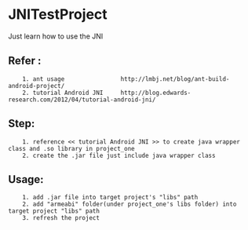 JNITestProject
==============

Just learn how to use the JNI


## Refer :  
		1. ant usage 				http://lmbj.net/blog/ant-build-android-project/
		2. tutorial Android JNI		http://blog.edwards-research.com/2012/04/tutorial-android-jni/

## Step:
		1. reference << tutorial Android JNI >> to create java wrapper class and .so library in project_one
		2. create the .jar file just include java wrapper class

## Usage:
		1. add .jar file into target project's "libs" path
		2. add "armeabi" folder(under project_one's libs folder) into target project "libs" path
		3. refresh the project
